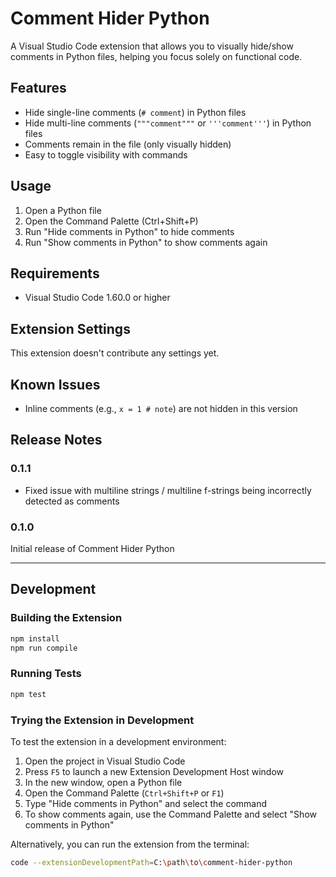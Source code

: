 # Comment Hider Python

A Visual Studio Code extension that allows you to visually hide/show comments in Python files, helping you focus solely on functional code.

## Features

- Hide single-line comments (`# comment`) in Python files
- Hide multi-line comments (`"""comment"""` or `'''comment'''`) in Python files
- Comments remain in the file (only visually hidden)
- Easy to toggle visibility with commands

## Usage

1. Open a Python file
2. Open the Command Palette (Ctrl+Shift+P)
3. Run "Hide comments in Python" to hide comments
4. Run "Show comments in Python" to show comments again

## Requirements

- Visual Studio Code 1.60.0 or higher

## Extension Settings

This extension doesn't contribute any settings yet.

## Known Issues

- Inline comments (e.g., `x = 1 # note`) are not hidden in this version

## Release Notes

### 0.1.1

- Fixed issue with multiline strings / multiline f-strings being incorrectly detected as comments

### 0.1.0

Initial release of Comment Hider Python

---

## Development

### Building the Extension

```bash
npm install
npm run compile
```

### Running Tests

```bash
npm test
```

### Trying the Extension in Development

To test the extension in a development environment:

1. Open the project in Visual Studio Code
2. Press `F5` to launch a new Extension Development Host window
3. In the new window, open a Python file
4. Open the Command Palette (`Ctrl+Shift+P` or `F1`)
5. Type "Hide comments in Python" and select the command
6. To show comments again, use the Command Palette and select "Show comments in Python"

Alternatively, you can run the extension from the terminal:

```bash
code --extensionDevelopmentPath=C:\path\to\comment-hider-python
```

